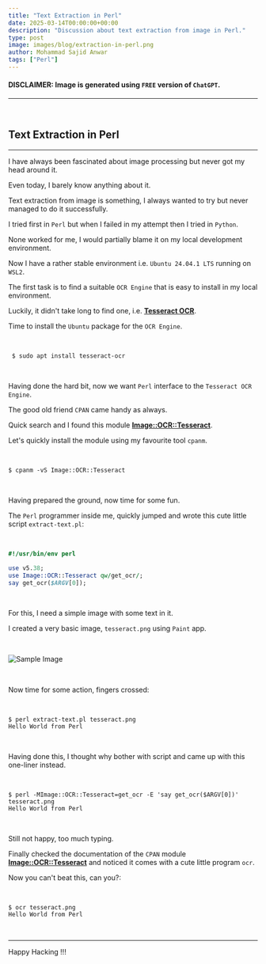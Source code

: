 ```yaml
---
title: "Text Extraction in Perl"
date: 2025-03-14T00:00:00+00:00
description: "Discussion about text extraction from image in Perl."
type: post
image: images/blog/extraction-in-perl.png
author: Mohammad Sajid Anwar
tags: ["Perl"]
---
```


#### **DISCLAIMER:** Image is generated using `FREE` version of `ChatGPT`.
***

<br>

## Text Extraction in Perl
***

I have always been fascinated about image processing but never got my head around it.

Even today, I barely know anything about it.

Text extraction from image is something, I always wanted to try but never managed to do it successfully.

I tried first in `Perl` but when I failed in my attempt then I tried in `Python`.

None worked for me, I would partially blame it on my local development environment.

Now I have a rather stable environment i.e. `Ubuntu 24.04.1 LTS` running on `WSL2`.

The first task is to find a suitable `OCR Engine` that is easy to install in my local environment.

Luckily, it didn't take long to find one, i.e. [**Tesseract OCR**](https://github.com/tesseract-ocr/tesseract).

Time to install the `Ubuntu` package for the `OCR Engine`.

<br>

     $ sudo apt install tesseract-ocr

<br>

Having done the hard bit, now we want `Perl` interface to the `Tesseract OCR Engine`.

The good old friend `CPAN` came handy as always.

Quick search and I found this module [**Image::OCR::Tesseract**](https://metacpan.org/dist/Image-OCR-Tesseract).

Let's quickly install the module using my favourite tool `cpanm`.

<br>

    $ cpanm -vS Image::OCR::Tesseract

<br>

Having prepared the ground, now time for some fun.

The `Perl` programmer inside me, quickly jumped and wrote this cute little script `extract-text.pl`:

<br>

```perl
#!/usr/bin/env perl

use v5.38;
use Image::OCR::Tesseract qw/get_ocr/;
say get_ocr($ARGV[0]);
```

<br>

For this, I need a simple image with some text in it.

I created a very basic image, `tesseract.png` using `Paint` app.

<br>

![Sample Image](/images/blog/tesseract.png)

<br>

Now time for some action, fingers crossed:

<br>

    $ perl extract-text.pl tesseract.png
    Hello World from Perl

<br>

Having done this, I thought why bother with script and came up with this one-liner instead.

<br>

    $ perl -MImage::OCR::Tesseract=get_ocr -E 'say get_ocr($ARGV[0])' tesseract.png
    Hello World from Perl

<br>

Still not happy, too much typing.

Finally checked the documentation of the `CPAN` module [**Image::OCR::Tesseract**](https://metacpan.org/dist/Image-OCR-Tesseract) and noticed it comes with a cute little program `ocr`.

Now you can't beat this, can you?:

<br>

    $ ocr tesseract.png
    Hello World from Perl

<br>

***

Happy Hacking !!!
